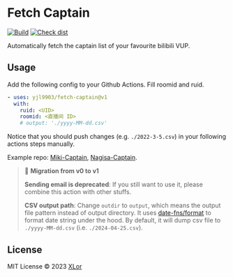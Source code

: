 # Fetch Captain

[![Build](https://github.com/yjl9903/fetch-captain/actions/workflows/ci.yml/badge.svg)](https://github.com/yjl9903/fetch-captain/actions/workflows/ci.yml)
[![Check dist](https://github.com/yjl9903/fetch-captain/actions/workflows/check-dist.yml/badge.svg)](https://github.com/yjl9903/fetch-captain/actions/workflows/check-dist.yml)

Automatically fetch the captain list of your favourite bilibili VUP.

## Usage

Add the following config to your Github Actions. Fill roomid and ruid.

```yml
- uses: yjl9903/fetch-captain@v1
  with:
    ruid: <UID>
    roomid: <直播间 ID>
    # output: './yyyy-MM-dd.csv'
```

Notice that you should push changes (e.g. `./2022-3-5.csv`) in your following actions steps manually.

Example repo: [Miki-Captain](https://github.com/yjl9903/Miki-Captain), [Nagisa-Captain](https://github.com/yjl9903/Nagisa-Captain).

> 👷 **Migration from v0 to v1**
>
> **Sending email is deprecated**: If you still want to use it, please combine this action with other stuffs.
>
> **CSV output path**: Change `outdir` to `output`, which means the output file pattern instead of output directory. It uses [date-fns/format](https://date-fns.org/v3.6.0/docs/format) to format date string under the hood. By default, it will dump csv file to `./yyyy-MM-dd.csv` (i.e. `./2024-04-25.csv`).

## License

MIT License © 2023 [XLor](https://github.com/yjl9903)
